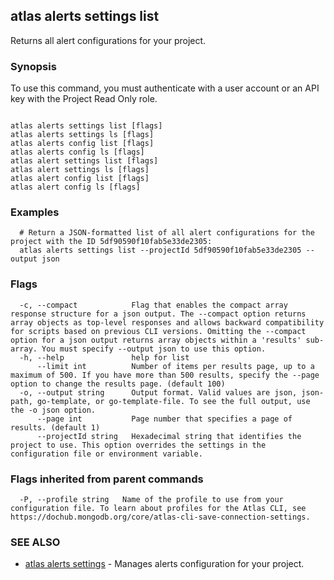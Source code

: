 ## atlas alerts settings list

Returns all alert configurations for your project.


### Synopsis

To use this command, you must authenticate with a user account or an API key with the Project Read Only role.



```

atlas alerts settings list [flags]
atlas alerts settings ls [flags]
atlas alerts config list [flags]
atlas alerts config ls [flags]
atlas alert settings list [flags]
atlas alert settings ls [flags]
atlas alert config list [flags]
atlas alert config ls [flags]
```

### Examples

```
  # Return a JSON-formatted list of all alert configurations for the project with the ID 5df90590f10fab5e33de2305:
  atlas alerts settings list --projectId 5df90590f10fab5e33de2305 --output json
```


### Flags

```
  -c, --compact            Flag that enables the compact array response structure for a json output. The --compact option returns array objects as top-level responses and allows backward compatibility for scripts based on previous CLI versions. Omitting the --compact option for a json output returns array objects within a 'results' sub-array. You must specify --output json to use this option.
  -h, --help               help for list
      --limit int          Number of items per results page, up to a maximum of 500. If you have more than 500 results, specify the --page option to change the results page. (default 100)
  -o, --output string      Output format. Valid values are json, json-path, go-template, or go-template-file. To see the full output, use the -o json option.
      --page int           Page number that specifies a page of results. (default 1)
      --projectId string   Hexadecimal string that identifies the project to use. This option overrides the settings in the configuration file or environment variable.

```


### Flags inherited from parent commands

```
  -P, --profile string   Name of the profile to use from your configuration file. To learn about profiles for the Atlas CLI, see https://dochub.mongodb.org/core/atlas-cli-save-connection-settings.

```

### SEE ALSO


* [atlas alerts settings](atlas_alerts_settings.md)	- Manages alerts configuration for your project.



